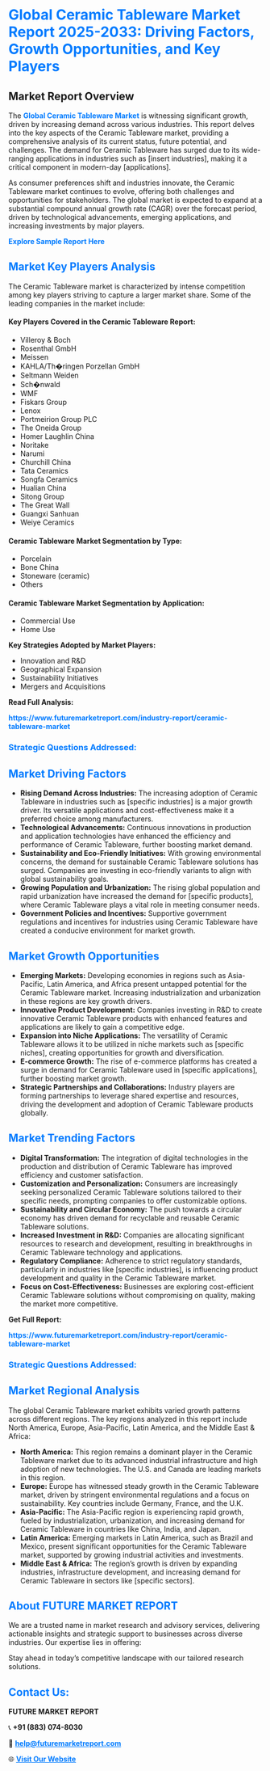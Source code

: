 <h1 style="color: #007BFF;">Global Ceramic Tableware Market Report 2025-2033: Driving Factors, Growth Opportunities, and Key Players</h1>

<section id="overview">
<h2>Market Report Overview</h2>
<p>The <a href="https://www.futuremarketreport.com/industry-report/ceramic-tableware-market" style="color: #007BFF; text-decoration: none;"><strong>Global Ceramic Tableware Market</strong></a> is witnessing significant growth, driven by increasing demand across various industries. This report delves into the key aspects of the Ceramic Tableware market, providing a comprehensive analysis of its current status, future potential, and challenges. The demand for Ceramic Tableware has surged due to its wide-ranging applications in industries such as [insert industries], making it a critical component in modern-day [applications].</p>
<p>As consumer preferences shift and industries innovate, the Ceramic Tableware market continues to evolve, offering both challenges and opportunities for stakeholders. The global market is expected to expand at a substantial compound annual growth rate (CAGR) over the forecast period, driven by technological advancements, emerging applications, and increasing investments by major players.</p>
</section>

<section id="overview">
<p><a href="https://www.futuremarketreport.com/request-sample/reportId=97020" style="color: #007BFF; text-decoration: none;"><strong>Explore Sample Report Here</strong></a></p>
</section>

<section id="key-players">
<h2 style="color: #007BFF;">Market Key Players Analysis</h2>
<p>The Ceramic Tableware market is characterized by intense competition among key players striving to capture a larger market share. Some of the leading companies in the market include:</p>
<h4>Key Players Covered in the Ceramic Tableware Report:</h4>
<ul><li>Villeroy &amp; Boch</li><li>Rosenthal GmbH</li><li>Meissen</li><li>KAHLA/Th�ringen Porzellan GmbH</li><li>Seltmann Weiden</li><li>Sch�nwald</li><li>WMF</li><li>Fiskars Group</li><li>Lenox</li><li>Portmeirion Group PLC</li><li>The Oneida Group</li><li>Homer Laughlin China</li><li>Noritake</li><li>Narumi</li><li>Churchill China</li><li>Tata Ceramics</li><li>Songfa Ceramics</li><li>Hualian China</li><li>Sitong Group</li><li>The Great Wall</li><li>Guangxi Sanhuan</li><li>Weiye Ceramics</li></ul>
<h4>Ceramic Tableware Market Segmentation by Type:</h4>
<ul><li>Porcelain</li><li>Bone China</li><li>Stoneware (ceramic)</li><li>Others</li></ul>

<h4>Ceramic Tableware Market Segmentation by Application:</h4>
<ul><li>Commercial Use</li><li>Home Use</li></ul>
<p><strong>Key Strategies Adopted by Market Players:</strong></p>
<ul>
<li>Innovation and R&D</li>
<li>Geographical Expansion</li>
<li>Sustainability Initiatives</li>
<li>Mergers and Acquisitions</li>
</ul>
</section>

<section>
<p><strong>Read Full Analysis: </strong></p><a href="https://www.futuremarketreport.com/industry-report/ceramic-tableware-market" style="color: #007BFF; text-decoration: none;"><strong>https://www.futuremarketreport.com/industry-report/ceramic-tableware-market</strong></a>
<h3 style="color: #007BFF;">Strategic Questions Addressed:</h3>
</section>

<section id="driving-factors">
<h2 style="color: #007BFF;">Market Driving Factors</h2>
<ul>
<li><strong>Rising Demand Across Industries:</strong> The increasing adoption of Ceramic Tableware in industries such as [specific industries] is a major growth driver. Its versatile applications and cost-effectiveness make it a preferred choice among manufacturers.</li>
<li><strong>Technological Advancements:</strong> Continuous innovations in production and application technologies have enhanced the efficiency and performance of Ceramic Tableware, further boosting market demand.</li>
<li><strong>Sustainability and Eco-Friendly Initiatives:</strong> With growing environmental concerns, the demand for sustainable Ceramic Tableware solutions has surged. Companies are investing in eco-friendly variants to align with global sustainability goals.</li>
<li><strong>Growing Population and Urbanization:</strong> The rising global population and rapid urbanization have increased the demand for [specific products], where Ceramic Tableware plays a vital role in meeting consumer needs.</li>
<li><strong>Government Policies and Incentives:</strong> Supportive government regulations and incentives for industries using Ceramic Tableware have created a conducive environment for market growth.</li>
</ul>
</section>

<section id="growth-opportunities">
<h2 style="color: #007BFF;">Market Growth Opportunities</h2>
<ul>
<li><strong>Emerging Markets:</strong> Developing economies in regions such as Asia-Pacific, Latin America, and Africa present untapped potential for the Ceramic Tableware market. Increasing industrialization and urbanization in these regions are key growth drivers.</li>
<li><strong>Innovative Product Development:</strong> Companies investing in R&D to create innovative Ceramic Tableware products with enhanced features and applications are likely to gain a competitive edge.</li>
<li><strong>Expansion into Niche Applications:</strong> The versatility of Ceramic Tableware allows it to be utilized in niche markets such as [specific niches], creating opportunities for growth and diversification.</li>
<li><strong>E-commerce Growth:</strong> The rise of e-commerce platforms has created a surge in demand for Ceramic Tableware used in [specific applications], further boosting market growth.</li>
<li><strong>Strategic Partnerships and Collaborations:</strong> Industry players are forming partnerships to leverage shared expertise and resources, driving the development and adoption of Ceramic Tableware products globally.</li>
</ul>
</section>

<section id="trending-factors">
<h2 style="color: #007BFF;">Market Trending Factors</h2>
<ul>
<li><strong>Digital Transformation:</strong> The integration of digital technologies in the production and distribution of Ceramic Tableware has improved efficiency and customer satisfaction.</li>
<li><strong>Customization and Personalization:</strong> Consumers are increasingly seeking personalized Ceramic Tableware solutions tailored to their specific needs, prompting companies to offer customizable options.</li>
<li><strong>Sustainability and Circular Economy:</strong> The push towards a circular economy has driven demand for recyclable and reusable Ceramic Tableware solutions.</li>
<li><strong>Increased Investment in R&D:</strong> Companies are allocating significant resources to research and development, resulting in breakthroughs in Ceramic Tableware technology and applications.</li>
<li><strong>Regulatory Compliance:</strong> Adherence to strict regulatory standards, particularly in industries like [specific industries], is influencing product development and quality in the Ceramic Tableware market.</li>
<li><strong>Focus on Cost-Effectiveness:</strong> Businesses are exploring cost-efficient Ceramic Tableware solutions without compromising on quality, making the market more competitive.</li>
</ul>
</section>

<section>
<p><strong>Get Full Report: </strong></p><a href="https://www.futuremarketreport.com/industry-report/ceramic-tableware-market" style="color: #007BFF; text-decoration: none;"><strong>https://www.futuremarketreport.com/industry-report/ceramic-tableware-market</strong></a>
<h3 style="color: #007BFF;">Strategic Questions Addressed:</h3>
</section>


<section id="regional-analysis">
<h2 style="color: #007BFF;">Market Regional Analysis</h2>
<p>The global Ceramic Tableware market exhibits varied growth patterns across different regions. The key regions analyzed in this report include North America, Europe, Asia-Pacific, Latin America, and the Middle East & Africa:</p>
<ul>
<li><strong>North America:</strong> This region remains a dominant player in the Ceramic Tableware market due to its advanced industrial infrastructure and high adoption of new technologies. The U.S. and Canada are leading markets in this region.</li>
<li><strong>Europe:</strong> Europe has witnessed steady growth in the Ceramic Tableware market, driven by stringent environmental regulations and a focus on sustainability. Key countries include Germany, France, and the U.K.</li>
<li><strong>Asia-Pacific:</strong> The Asia-Pacific region is experiencing rapid growth, fueled by industrialization, urbanization, and increasing demand for Ceramic Tableware in countries like China, India, and Japan.</li>
<li><strong>Latin America:</strong> Emerging markets in Latin America, such as Brazil and Mexico, present significant opportunities for the Ceramic Tableware market, supported by growing industrial activities and investments.</li>
<li><strong>Middle East & Africa:</strong> The region’s growth is driven by expanding industries, infrastructure development, and increasing demand for Ceramic Tableware in sectors like [specific sectors].</li>
</ul>
</section>

<footer>
<h2 style="color: #007BFF;">About FUTURE MARKET REPORT</h2>
<p>We are a trusted name in market research and advisory services, delivering actionable insights and strategic support to businesses across diverse industries. Our expertise lies in offering:</p>

<p>Stay ahead in today’s competitive landscape with our tailored research solutions.</p>

<h2 style="color: #007BFF;">Contact Us:</h2>
<p><strong>FUTURE MARKET REPORT</strong></p>
<p>📞 <strong>+91 (883) 074-8030</strong></p>
<p>📧 <strong><a href="mailto:help@futuremarketreport.com" style="color: #007BFF;">help@futuremarketreport.com</a></strong></p>
<p>🌐 <strong><a href="https://www.futuremarketreport.com/" style="color: #007BFF;">Visit Our Website</a></strong></p>
</footer>